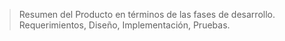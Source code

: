 > Resumen	del	Producto en	términos	de	las	 fases	de	desarrollo. Requerimientos,	Diseño,	Implementación,	 Pruebas.	
